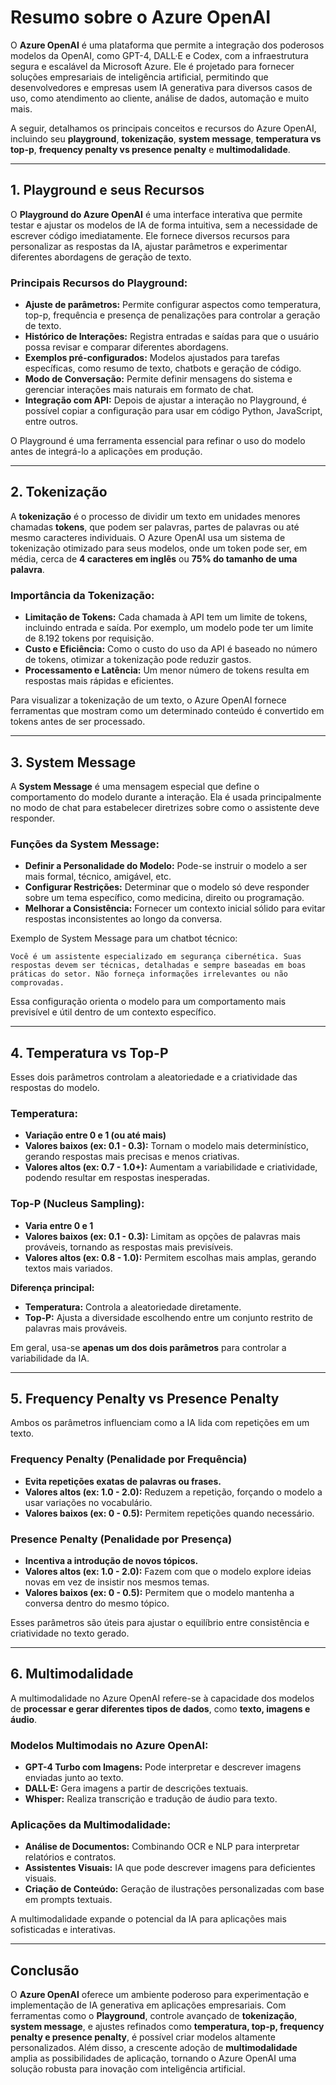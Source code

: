 # **Resumo sobre o Azure OpenAI**  

O **Azure OpenAI** é uma plataforma que permite a integração dos poderosos modelos da OpenAI, como GPT-4, DALL·E e Codex, com a infraestrutura segura e escalável da Microsoft Azure. Ele é projetado para fornecer soluções empresariais de inteligência artificial, permitindo que desenvolvedores e empresas usem IA generativa para diversos casos de uso, como atendimento ao cliente, análise de dados, automação e muito mais.  

A seguir, detalhamos os principais conceitos e recursos do Azure OpenAI, incluindo seu **playground**, **tokenização**, **system message**, **temperatura vs top-p**, **frequency penalty vs presence penalty** e **multimodalidade**.  

---

## **1. Playground e seus Recursos**  

O **Playground do Azure OpenAI** é uma interface interativa que permite testar e ajustar os modelos de IA de forma intuitiva, sem a necessidade de escrever código imediatamente. Ele fornece diversos recursos para personalizar as respostas da IA, ajustar parâmetros e experimentar diferentes abordagens de geração de texto.  

### **Principais Recursos do Playground:**  

- **Ajuste de parâmetros:** Permite configurar aspectos como temperatura, top-p, frequência e presença de penalizações para controlar a geração de texto.  
- **Histórico de Interações:** Registra entradas e saídas para que o usuário possa revisar e comparar diferentes abordagens.  
- **Exemplos pré-configurados:** Modelos ajustados para tarefas específicas, como resumo de texto, chatbots e geração de código.  
- **Modo de Conversação:** Permite definir mensagens do sistema e gerenciar interações mais naturais em formato de chat.  
- **Integração com API:** Depois de ajustar a interação no Playground, é possível copiar a configuração para usar em código Python, JavaScript, entre outros.  

O Playground é uma ferramenta essencial para refinar o uso do modelo antes de integrá-lo a aplicações em produção.  

---

## **2. Tokenização**  

A **tokenização** é o processo de dividir um texto em unidades menores chamadas **tokens**, que podem ser palavras, partes de palavras ou até mesmo caracteres individuais. O Azure OpenAI usa um sistema de tokenização otimizado para seus modelos, onde um token pode ser, em média, cerca de **4 caracteres em inglês** ou **75% do tamanho de uma palavra**.  

### **Importância da Tokenização:**  
- **Limitação de Tokens:** Cada chamada à API tem um limite de tokens, incluindo entrada e saída. Por exemplo, um modelo pode ter um limite de 8.192 tokens por requisição.  
- **Custo e Eficiência:** Como o custo do uso da API é baseado no número de tokens, otimizar a tokenização pode reduzir gastos.  
- **Processamento e Latência:** Um menor número de tokens resulta em respostas mais rápidas e eficientes.  

Para visualizar a tokenização de um texto, o Azure OpenAI fornece ferramentas que mostram como um determinado conteúdo é convertido em tokens antes de ser processado.  

---

## **3. System Message**  

A **System Message** é uma mensagem especial que define o comportamento do modelo durante a interação. Ela é usada principalmente no modo de chat para estabelecer diretrizes sobre como o assistente deve responder.  

### **Funções da System Message:**  
- **Definir a Personalidade do Modelo:** Pode-se instruir o modelo a ser mais formal, técnico, amigável, etc.  
- **Configurar Restrições:** Determinar que o modelo só deve responder sobre um tema específico, como medicina, direito ou programação.  
- **Melhorar a Consistência:** Fornecer um contexto inicial sólido para evitar respostas inconsistentes ao longo da conversa.  

Exemplo de System Message para um chatbot técnico:  

```
Você é um assistente especializado em segurança cibernética. Suas respostas devem ser técnicas, detalhadas e sempre baseadas em boas práticas do setor. Não forneça informações irrelevantes ou não comprovadas.
```  

Essa configuração orienta o modelo para um comportamento mais previsível e útil dentro de um contexto específico.  

---

## **4. Temperatura vs Top-P**  

Esses dois parâmetros controlam a aleatoriedade e a criatividade das respostas do modelo.  

### **Temperatura:**  
- **Variação entre 0 e 1 (ou até mais)**  
- **Valores baixos (ex: 0.1 - 0.3):** Tornam o modelo mais determinístico, gerando respostas mais precisas e menos criativas.  
- **Valores altos (ex: 0.7 - 1.0+):** Aumentam a variabilidade e criatividade, podendo resultar em respostas inesperadas.  

### **Top-P (Nucleus Sampling):**  
- **Varia entre 0 e 1**  
- **Valores baixos (ex: 0.1 - 0.3):** Limitam as opções de palavras mais prováveis, tornando as respostas mais previsíveis.  
- **Valores altos (ex: 0.8 - 1.0):** Permitem escolhas mais amplas, gerando textos mais variados.  

**Diferença principal:**  
- **Temperatura:** Controla a aleatoriedade diretamente.  
- **Top-P:** Ajusta a diversidade escolhendo entre um conjunto restrito de palavras mais prováveis.  

Em geral, usa-se **apenas um dos dois parâmetros** para controlar a variabilidade da IA.  

---

## **5. Frequency Penalty vs Presence Penalty**  

Ambos os parâmetros influenciam como a IA lida com repetições em um texto.  

### **Frequency Penalty (Penalidade por Frequência)**  
- **Evita repetições exatas de palavras ou frases.**  
- **Valores altos (ex: 1.0 - 2.0):** Reduzem a repetição, forçando o modelo a usar variações no vocabulário.  
- **Valores baixos (ex: 0 - 0.5):** Permitem repetições quando necessário.  

### **Presence Penalty (Penalidade por Presença)**  
- **Incentiva a introdução de novos tópicos.**  
- **Valores altos (ex: 1.0 - 2.0):** Fazem com que o modelo explore ideias novas em vez de insistir nos mesmos temas.  
- **Valores baixos (ex: 0 - 0.5):** Permitem que o modelo mantenha a conversa dentro do mesmo tópico.  

Esses parâmetros são úteis para ajustar o equilíbrio entre consistência e criatividade no texto gerado.  

---

## **6. Multimodalidade**  

A multimodalidade no Azure OpenAI refere-se à capacidade dos modelos de **processar e gerar diferentes tipos de dados**, como **texto, imagens e áudio**.  

### **Modelos Multimodais no Azure OpenAI:**  
- **GPT-4 Turbo com Imagens:** Pode interpretar e descrever imagens enviadas junto ao texto.  
- **DALL·E:** Gera imagens a partir de descrições textuais.  
- **Whisper:** Realiza transcrição e tradução de áudio para texto.  

### **Aplicações da Multimodalidade:**  
- **Análise de Documentos:** Combinando OCR e NLP para interpretar relatórios e contratos.  
- **Assistentes Visuais:** IA que pode descrever imagens para deficientes visuais.  
- **Criação de Conteúdo:** Geração de ilustrações personalizadas com base em prompts textuais.  

A multimodalidade expande o potencial da IA para aplicações mais sofisticadas e interativas.  

---

## **Conclusão**  

O **Azure OpenAI** oferece um ambiente poderoso para experimentação e implementação de IA generativa em aplicações empresariais. Com ferramentas como o **Playground**, controle avançado de **tokenização**, **system message**, e ajustes refinados como **temperatura, top-p, frequency penalty e presence penalty**, é possível criar modelos altamente personalizados. Além disso, a crescente adoção de **multimodalidade** amplia as possibilidades de aplicação, tornando o Azure OpenAI uma solução robusta para inovação com inteligência artificial.